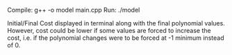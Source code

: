 Compile: g++ -o model main.cpp Run: ./model

Initial/Final Cost displayed in terminal along with the final polynomial values.
However, cost could be lower if some values are forced to increase the cost, i.e. if the polynomial changes were to be forced at -1 minimum instead of 0.
